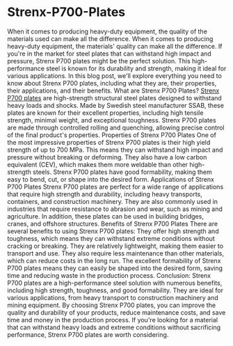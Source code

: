 # Strenx-P700-Plates
When it comes to producing heavy-duty equipment, the quality of the materials used can make all the difference. 
When it comes to producing heavy-duty equipment, the materials' quality can make all the difference. If you're in the market for steel plates that can withstand high impact and pressure, Strenx P700 plates might be the perfect solution. This high-performance steel is known for its durability and strength, making it ideal for various applications. In this blog post, we'll explore everything you need to know about Strenx P700 plates, including what they are, their properties, their applications, and their benefits.
What are Strenx P700 Plates?
[Strenx P700 plates]([url](https://www.kamleshmetalalloy.com/strenx-p700-plate-stockist-supplier/)) are high-strength structural steel plates designed to withstand heavy loads and shocks. Made by Swedish steel manufacturer SSAB, these plates are known for their excellent properties, including high tensile strength, minimal weight, and exceptional toughness. Strenx P700 plates are made through controlled rolling and quenching, allowing precise control of the final product's properties.
Properties of Strenx P700 Plates
One of the most impressive properties of Strenx P700 plates is their high yield strength of up to 700 MPa. This means they can withstand high impact and pressure without breaking or deforming. They also have a low carbon equivalent (CEV), which makes them more weldable than other high-strength steels. Strenx P700 plates have good formability, making them easy to bend, cut, or shape into the desired form.
Applications of Strenx P700 Plates
Strenx P700 plates are perfect for a wide range of applications that require high strength and durability, including heavy transports, containers, and construction machinery. They are also commonly used in industries that require resistance to abrasion and wear, such as mining and agriculture. In addition, these plates can be used in building bridges, cranes, and offshore structures.
Benefits of Strenx P700 Plates
There are several benefits to using Strenx P700 plates:
They offer high strength and toughness, which means they can withstand extreme conditions without cracking or breaking.
They are relatively lightweight, making them easier to transport and use. They also require less maintenance than other materials, which can reduce costs in the long run.
The excellent formability of Strenx P700 plates means they can easily be shaped into the desired form, saving time and reducing waste in the production process.
Conclusion:
Strenx P700 plates are a high-performance steel solution with numerous benefits, including high strength, toughness, and good formability. They are ideal for various applications, from heavy transport to construction machinery and mining equipment. By choosing Strenx P700 plates, you can improve the quality and durability of your products, reduce maintenance costs, and save time and money in the production process. If you're looking for a material that can withstand heavy loads and extreme conditions without sacrificing performance, Strenx P700 plates are worth considering.
